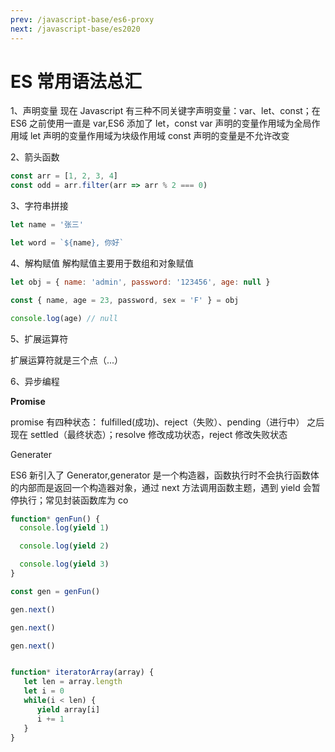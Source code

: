 ```yaml
---
prev: /javascript-base/es6-proxy
next: /javascript-base/es2020
---
```


# ES 常用语法总汇

1、声明变量
现在 Javascript 有三种不同关键字声明变量：var、let、const；在 ES6 之前使用一直是 var,ES6 添加了 let，const
var 声明的变量作用域为全局作用域
let 声明的变量作用域为块级作用域
const 声明的变量是不允许改变

2、箭头函数

```js
const arr = [1, 2, 3, 4]
const odd = arr.filter(arr => arr % 2 === 0)
```

3、字符串拼接

```js
let name = '张三'

let word = `${name}, 你好`
```

4、解构赋值
解构赋值主要用于数组和对象赋值

```js
let obj = { name: 'admin', password: '123456', age: null }

const { name, age = 23, password, sex = 'F' } = obj

console.log(age) // null
```

5、扩展运算符

扩展运算符就是三个点（...）

6、异步编程

**Promise**

promise 有四种状态： fulfilled(成功)、reject（失败）、pending（进行中） 之后现在 settled（最终状态）；resolve 修改成功状态，reject 修改失败状态

Generater

ES6 新引入了 Generator,generator 是一个构造器，函数执行时不会执行函数体的内部而是返回一个构造器对象，通过 next 方法调用函数主题，遇到 yield 会暂停执行；常见封装函数库为 co

```js
function* genFun() {
  console.log(yield 1)

  console.log(yield 2)

  console.log(yield 3)
}

const gen = genFun()

gen.next()

gen.next()

gen.next()


function* iteratorArray(array) {
   let len = array.length
   let i = 0
   while(i < len) {
      yield array[i]
      i += 1
   }
}
```
